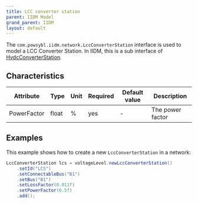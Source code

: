 ```yaml
---
title: LCC converter station
parent: IIDM Model
grand_parent: IIDM
layout: default
---
```


The `com.powsybl.iidm.network.LccConverterStation` interface is used to model a LCC Converter Station. In IIDM, this is
a sub interface of [HvdcConverterStation](hvdcConverterStation.md).

## Characteristics

| Attribute | Type | Unit | Required | Default value | Description |
| --------- | ---- | ---- | -------- | ------------- | ----------- |
| PowerFactor | float | % | yes | - | The power factor |

## Examples
This example shows how to create a new `LccConverterStation` in a network:
```java
LccConverterStation lcs = voltageLevel.newLccConverterStation()
    .setId("LCS")
    .setConnectableBus("B1")
    .setBus("B1")
    .setLossFactor(0.011f)
    .setPowerFactor(0.5f)
    .add();
```
